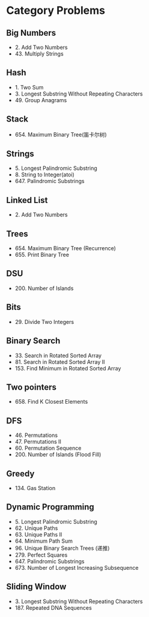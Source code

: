 # Category Problems

## Big Numbers

- 2\. Add Two Numbers
- 43\. Multiply Strings

## Hash

- 1\. Two Sum
- 3\. Longest Substring Without Repeating Characters
- 49\. Group Anagrams

## Stack

- 654\. Maximum Binary Tree(笛卡尔树)

## Strings

- 5\. Longest Palindromic Substring
- 8\. String to Integer(atoi)
- 647\. Palindromic Substrings

## Linked List

- 2\. Add Two Numbers

## Trees

- 654\. Maximum Binary Tree (Recurrence)
- 655\. Print Binary Tree

## DSU

- 200\. Number of Islands

## Bits

- 29\. Divide Two Integers

## Binary Search

- 33\. Search in Rotated Sorted Array
- 81\. Search in Rotated Sorted Array II
- 153\. Find Minimum in Rotated Sorted Array

## Two pointers

- 658\. Find K Closest Elements

## DFS

- 46\. Permutations
- 47\. Permutations II
- 60\. Permutation Sequence
- 200\. Number of Islands (Flood Fill)

## Greedy

- 134\. Gas Station

## Dynamic Programming

- 5\. Longest Palindromic Substring
- 62\. Unique Paths
- 63\. Unique Paths II
- 64\. Minimum Path Sum
- 96\. Unique Binary Search Trees (递推)
- 279\. Perfect Squares
- 647\. Palindromic Substrings
- 673\. Number of Longest Increasing Subsequence

## Sliding Window

- 3\. Longest Substring Without Repeating Characters
- 187\. Repeated DNA Sequences